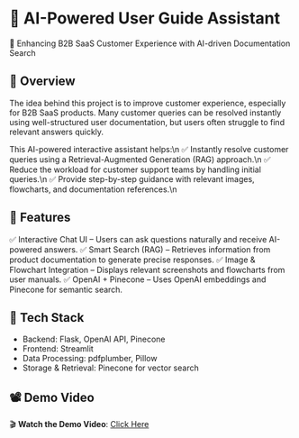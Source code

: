 # 📘 AI-Powered User Guide Assistant
🚀 Enhancing B2B SaaS Customer Experience with AI-driven Documentation Search

## 🔹 Overview
The idea behind this project is to improve customer experience, especially for B2B SaaS products. Many customer queries can be resolved instantly using well-structured user documentation, but users often struggle to find relevant answers quickly.

This AI-powered interactive assistant helps:\n
✅ Instantly resolve customer queries using a Retrieval-Augmented Generation (RAG) approach.\n
✅ Reduce the workload for customer support teams by handling initial queries.\n
✅ Provide step-by-step guidance with relevant images, flowcharts, and documentation references.\n

## 🔹 Features
✅ Interactive Chat UI – Users can ask questions naturally and receive AI-powered answers.
✅ Smart Search (RAG) – Retrieves information from product documentation to generate precise responses.
✅ Image & Flowchart Integration – Displays relevant screenshots and flowcharts from user manuals.
✅ OpenAI + Pinecone – Uses OpenAI embeddings and Pinecone for semantic search.

## 🔹 Tech Stack
- Backend: Flask, OpenAI API, Pinecone
- Frontend: Streamlit
- Data Processing: pdfplumber, Pillow
- Storage & Retrieval: Pinecone for vector search

## 📽️ Demo Video  
🎬 **Watch the Demo Video**: [Click Here](https://drive.google.com/file/d/1MLzSvNK7jfXEIV8gUxyxy5JMnq28_9pZ/view?usp=drive_link)  
